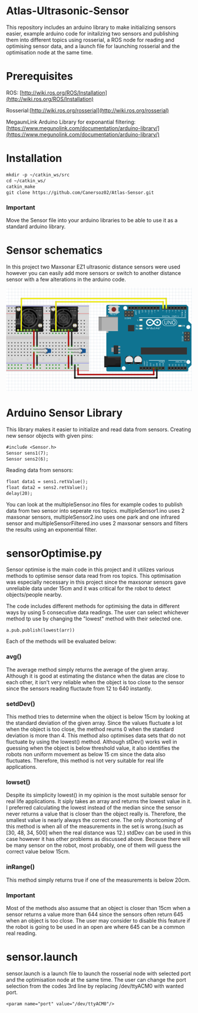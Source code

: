 # Atlas-Ultrasonic-Sensor
This repository includes an arduino library to make initializing sensors easier, example arduino code for initalizing two sensors and publishing them into different topics using rosserial, a ROS node for reading and optimising sensor data, and a launch file for launching rosserial and the optimisation node at the same time. 

# Prerequisites 
ROS: [http://wiki.ros.org/ROS/Installation](http://wiki.ros.org/ROS/Installation)

Rosserial:[http://wiki.ros.org/rosserial](http://wiki.ros.org/rosserial)

MegaunıLink Arduino Library for exponantial filtering: [https://www.megunolink.com/documentation/arduino-library/](https://www.megunolink.com/documentation/arduino-library/)

# Installation
```
mkdir -p ~/catkin_ws/src
cd ~/catkin_ws/
catkin_make
git clone https://github.com/Canersoz02/Atlas-Sensor.git
```
### Important 
Move the Sensor file into your arduino libraries to be able to use it as a standard arduino library. 

# Sensor schematics
In this project two Maxsonar EZ1 ultrasonic distance sensors were used however you can easily add more sensors or switch to another distance sensor with a few alterations in the arduino code. 

![](maxsonar-arduino-schematics.png)

# Arduino Sensor Library
This library makes it easier to initialize and read data from sensors. 
Creating new sensor objects with given pins:
``` 
#include <Sensor.h>
Sensor sens1(7);
Sensor sens2(6);
```
Reading data from sensors:
```
float data1 = sens1.retValue();
float data2 = sens2.retValue();
delay(20);
```
You can look at the multipleSensor.ino files for example codes to publish data from two sensor into seperate ros topics. multipleSensor1.ino uses 2 maxsonar sensors, multipleSensor2.ino uses one park and one infrared sensor and multipleSensorFiltered.ino uses 2 maxsonar sensors and filters the results using an exponential filter. 

# sensorOptimise.py
Sensor optimise is the main code in this project and it utilizes various methods to optimise sensor data read from ros topics. This optimisation was especially necessary in this project since the maxsonar sensors gave unreliable data under 15cm and it was critical for the robot to detect objects/people nearby. 

The code includes different methods for optimising the data in different ways by using 5 consecutive data readings. The user can select whichever method tp use by changing the "lowest" method with their selected one.
```
a.pub.publish(lowest(arr))
```
Each of the methods will be evaluated below:

### avg()
The average method simply returns the average of the given array. Although it is good at estimating the distance when the datas are close to each other, it isn't very reliable when the object is too close to the sensor since the sensors reading fluctaute from 12 to 640 instantly. 

### setdDev()
This method tries to determine when the object is below 15cm by looking at the standard deviation of the given array. Since the values fluctuate a lot when the object is too close, the method reurns 0 when the standard deviation is more than 4. This method also optimises data sets that do not fluctuate by using the lowest() method. Although stDev() works well in guessing when the object is below threshold value, it also identifies the robots non uniform movement as below 15 cm since the data also fluctuates. Therefore, this method is not very suitable for real life applications. 

### lowset()
Despite its simplicity lowest() in my opinion is the most suitable sensor for real life applications. It siply takes an array and returns the lowest value in it. I preferred calculating the lowest instead of the median since the sensor never returns a value that is closer than the object really is. Therefore, the smallest value is nearly always the correct one. The only shortcoming of this method is when all of the measurements in the set is wrong.(such as [30, 48, 34, 500] when the real distance was 12.) stdDev can be used in this case however it has other problems as discussed above. Because there will be many sensor on the robot, most probably, one of them will guess the correct value below 15cm. 

### inRange()
This method simply returns true if one of the measurements is below 20cm.

### Important
Most of the methods also assume that an object is closer than 15cm when a sensor returns a value more than 644 since the sensors often return 645 when an object is too close. The user may consider to disable this feature if the robot is going to be used in an open are where 645 can be a common real reading. 

# sensor.launch 
sensor.launch is a launch file to launch the rosserial node with selected port and the optimisation node at the same time. The user can change the port selection from the codes 3rd line by replacing /dev/ttyACM0 with wanted port.
```
<param name="port" value="/dev/ttyACM0"/>
```
